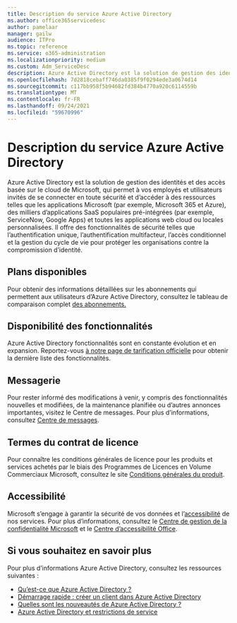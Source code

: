 ```yaml
---
title: Description du service Azure Active Directory
ms.author: office365servicedesc
author: pamelaar
manager: gailw
audience: ITPro
ms.topic: reference
ms.service: o365-administration
ms.localizationpriority: medium
ms.custom: Adm_ServiceDesc
description: Azure Active Directory est la solution de gestion des identités et des accès basée sur le cloud de Microsoft, qui permet à vos employés et utilisateurs invités de se connecter en toute sécurité et d’accéder aux ressources.
ms.openlocfilehash: 7d2818cebaff746da0385f9f0294ede3a0674d14
ms.sourcegitcommit: c117bb958f5b94682fd384b4770a920c6114559b
ms.translationtype: MT
ms.contentlocale: fr-FR
ms.lasthandoff: 09/24/2021
ms.locfileid: "59670996"
---
```

# <a name="azure-active-directory-service-description"></a>Description du service Azure Active Directory

Azure Active Directory est la solution de gestion des identités et des accès basée sur le cloud de Microsoft, qui permet à vos employés et utilisateurs invités de se connecter en toute sécurité et d’accéder à des ressources telles que les applications Microsoft (par exemple, Microsoft 365 et Azure), des milliers d’applications SaaS populaires pré-intégrées (par exemple, ServiceNow, Google Apps) et toutes les applications web cloud ou locales personnalisées. Il offre des fonctionnalités de sécurité telles que l’authentification unique, l’authentification multifacteur, l’accès conditionnel et la gestion du cycle de vie pour protéger les organisations contre la compromission d’identité.

## <a name="available-plans"></a>Plans disponibles

Pour obtenir des informations détaillées sur les abonnements qui permettent aux utilisateurs d’Azure Active Directory, consultez le tableau de comparaison complet [des abonnements.](https://go.microsoft.com/fwlink/?linkid=2139145)

## <a name="feature-availability"></a>Disponibilité des fonctionnalités

Azure Active Directory fonctionnalités sont en constante évolution et en expansion. Reportez-vous [à notre page de tarification officielle](https://www.microsoft.com/security/business/identity-access-management/azure-ad-pricing) pour obtenir la dernière liste des fonctionnalités.

## <a name="messaging"></a>Messagerie

Pour rester informé des modifications à venir, y compris des fonctionnalités nouvelles et modifiées, de la maintenance planifiée ou d’autres annonces importantes, visitez le Centre de messages. Pour plus d’informations, consultez [Centre de messages](/microsoft-365/admin/manage/message-center).

## <a name="licensing-terms"></a>Termes du contrat de licence

Pour connaître les conditions générales de licence pour les produits et services achetés par le biais des Programmes de Licences en Volume Commerciaux Microsoft, consultez le site [Conditions générales du produit](https://www.microsoft.com/licensing/terms/).

## <a name="accessibility"></a>Accessibilité

Microsoft s’engage à garantir la sécurité de vos données et l’[accessibilité](https://www.microsoft.com/trust-center/compliance/accessibility) de nos services. Pour plus d’informations, consultez le [Centre de gestion de la confidentialité Microsoft](https://www.microsoft.com/trust-center) et le [Centre d’accessibilité Office](https://support.office.com/article/ecab0fcf-d143-4fe8-a2ff-6cd596bddc6d).

## <a name="learn-more"></a>Si vous souhaitez en savoir plus

Pour plus d’informations Azure Active Directory, consultez les ressources suivantes :

- [Qu’est-ce que Azure Active Directory ?](/azure/active-directory/fundamentals/active-directory-whatis)
- [Démarrage rapide : créer un client dans Azure Active Directory](/azure/active-directory/fundamentals/active-directory-access-create-new-tenant)
- [Quelles sont les nouveautés de Azure Active Directory ?](/azure/active-directory/fundamentals/whats-new)
- [Azure Active Directory et restrictions de service](/azure/active-directory/enterprise-users/directory-service-limits-restrictions)
